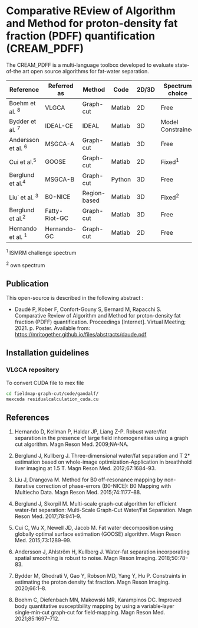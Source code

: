 # Comparative REview of Algorithm and Method for proton-density fat fraction (PDFF) quantification (CREAM_PDFF)

The  CREAM_PDFF is a multi-language toolbox developed to evaluate state-of-the art open source algorithms for fat-water separation. 

| Reference          | Referred as   | Method       | Code   | 2D/3D | Spectrum choice   | Echo spacing   | Code acceleration  | Year | Code repository    *(If not specified, it is on github.com)*                                                              |
|--------------------|---------------|--------------|--------|-------|-------------------|----------------|--------------------|------|----------------------------------------------------------------------------------|
| Boehm et al. <sup>8</sup>     | VLGCA         | Graph-cut    | Matlab | 2D    | Free              | Uniform        | Parallel computing | 2021 | gitlab.com/christofboehm/fieldmap-graph-cut                                      |
| Bydder et al. <sup>7</sup>     | IDEAL-CE      | IDEAL        | Matlab | 3D    | Model Constrained | Free           | GPU computing      | 2020 | marcsous/pdff                                                                    |
| Andersson et al. <sup>6</sup>  | MSGCA-A       | Graph-cut    | Matlab | 3D    | Free              | Uniform        | No                 | 2018 | Snubben-B/FW-Recon-Spatial-Smoothing                                             |
| Cui et al.<sup>5</sup>         | GOOSE         | Graph-cut    | Matlab | 2D    | Fixed<sup>1</sup>             | Uniform / Free | No                 | 2015 |  [GOOSE code repository](https://research.engineering.uiowa.edu/cbig/content/goose)                        |
| Berglund et al.<sup>4</sup>    | MSGCA-B       | Graph-cut    | Python | 3D    | Free              | Uniform        | No                 | 2017 | bretglun/fwqpbo                                                                  |
| Liu˙ et al. <sup>3</sup>       | B0-NICE       | Region-based | Matlab | 3D    | Fixed<sup>2</sup>            | Uniform        | No                 | 2015 |  [B0-NICE code repository](https://www.mathworks.com/matlabcentral/fileexchange/48313-b0-mapping-b0-nice)    |
| Berglund et al.<sup>2</sup>   | Fatty-Riot-GC | Graph-cut    | Matlab | 3D    | Free              | Uniform        | No                 | 2012 | welcheb/fw_i3cm1i_3pluspoint_berglund_QPBO welcheb/FattyRiot                     |
| Hernando et al. <sup>1</sup>   | Hernando-GC   | Graph-cut    | Matlab | 2D    | Free              | Uniform / Free | No                 | 2012 | [Hernando-GC code repository](https://www.ismrm.org/workshops/FatWater12/data.htm) |

<sup>1</sup> ISMRM challenge spectrum

<sup>2</sup> own spectrum

## Publication 

This open-source is described in the following abstract :

- Daudé P, Kober F, Confort-Gouny S, Bernard M, Rapacchi S. Comparative Review of Algorithm and Method for proton-density fat fraction (PDFF) quantification. Proceedings [Internet]. Virtual Meeting; 2021. p. Poster. Available from: https://mritogether.github.io/files/abstracts/daude.pdf


## Installation guidelines

### VLGCA repository
To convert CUDA file to mex file

```bash
cd fieldmap-graph-cut/code/gandalf/
mexcuda residualcalculation_cuda.cu
```

## References


1. Hernando D, Kellman P, Haldar JP, Liang Z-P. Robust water/fat separation in the presence of large field inhomogeneities using a graph cut algorithm. Magn Reson Med. 2009;NA-NA.

2. Berglund J, Kullberg J. Three-dimensional water/fat separation and T 2* estimation based on whole-image optimization-Application in breathhold liver imaging at 1.5 T. Magn Reson Med. 2012;67:1684–93.

3. Liu J, Drangova M. Method for B0 off-resonance mapping by non-iterative correction of phase-errors (B0-NICE): B0 Mapping with Multiecho Data. Magn Reson Med. 2015;74:1177–88.

4. Berglund J, Skorpil M. Multi-scale graph-cut algorithm for efficient water-fat separation: Multi-Scale Graph-Cut Water/Fat Separation. Magn Reson Med. 2017;78:941–9.

5. Cui C, Wu X, Newell JD, Jacob M. Fat water decomposition using globally optimal surface estimation (GOOSE) algorithm. Magn Reson Med. 2015;73:1289–99.

6. Andersson J, Ahlström H, Kullberg J. Water-fat separation incorporating spatial smoothing is robust to noise. Magn Reson Imaging. 2018;50:78–83.

7. Bydder M, Ghodrati V, Gao Y, Robson MD, Yang Y, Hu P. Constraints in estimating the proton density fat fraction. Magn Reson Imaging. 2020;66:1–8.

8. Boehm C, Diefenbach MN, Makowski MR, Karampinos DC. Improved body quantitative susceptibility mapping by using a variable‐layer single‐min‐cut graph‐cut for field‐mapping. Magn Reson Med. 2021;85:1697–712.











